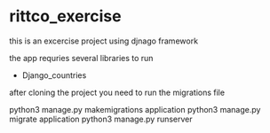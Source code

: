 # rittco_exercise
this is an excercise project using djnago framework

the app requries several libraries to run 
* Django_countries


after cloning the project you need to run the migrations file

python3 manage.py makemigrations application
python3 manage.py migrate application
python3 manage.py runserver

